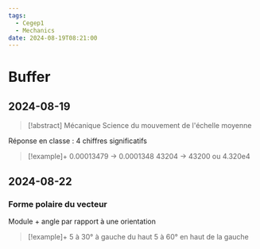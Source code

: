 ```yaml
---
tags:
  - Cegep1
  - Mechanics
date: 2024-08-19T08:21:00
---
```


# Buffer

## 2024-08-19

> [!abstract] Mécanique
> Science du mouvement de l'échelle moyenne

Réponse en classe : 4 chiffres significatifs

> [!example]+
> 0.00013479 -> 0.0001348
> 43204 -> 43200 ou 4.320e4

## 2024-08-22

### Forme polaire du vecteur

Module + angle par rapport à une orientation

> [!example]+
> 5 à 30° à gauche du haut
> 5 à 60° en haut de la gauche